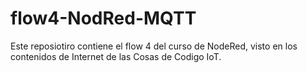 # flow4-NodRed-MQTT
Este reposiotiro contiene el flow 4 del curso de NodeRed, visto en los contenidos de Internet de las Cosas de Codigo IoT.
